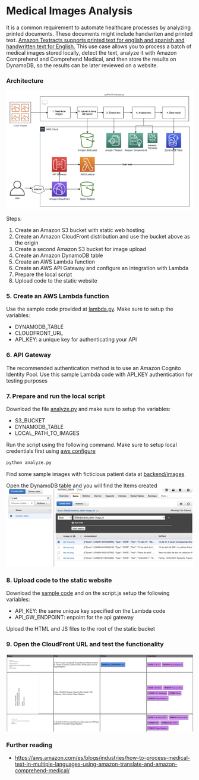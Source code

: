 # Medical Images Analysis
It is a common requirement to automate healthcare processes by analyzing printed documents. These documents might include handwriten and printed text. [Amazon Textracts supports printed text for english and spanish and handwritten text for English.](https://aws.amazon.com/es/blogs/machine-learning/amazon-textract-recognizes-handwriting-and-adds-five-new-languages/)
This use case allows you to process a batch of medical images stored locally, detect the text, analyze it with Amazon Comprehend and Comprehend Medical, and then store the results on DynamoDB, so the results can be later reviewed on a website.

### Architecture
![architecture](architecture.png)

Steps: 
1. Create an Amazon S3 bucket with static web hosting
1. Create an Amazon CloudFront distribution and use the bucket above as the origin
1. Create a second Amazon S3 bucket for image upload
1. Create an Amazon DynamoDB table 
1. Create an AWS Lambda function
1. Create an AWS API Gateway and configure an integration with Lambda
1. Prepare the local script
1. Upload code to the static website

### 5. Create an AWS Lambda function
Use the sample code provided at [lambda.py](backend/lambda.py). Make sure to setup the variables:
* DYNAMODB_TABLE
* CLOUDFRONT_URL
* API_KEY: a unique key for authenticating your API

### 6. API Gateway
The recommended authentication method is to use an Amazon Cognito Identity Pool. Use this sample Lambda code with API_KEY authentication for testing purposes

### 7. Prepare and run the local script
Download the file [analyze.py](backend/analyze.py) and make sure to setup the variables:
* S3_BUCKET
* DYNAMODB_TABLE
* LOCAL_PATH_TO_IMAGES

Run the script using the following command. Make sure to setup local credentials first using [aws configure](https://boto3.amazonaws.com/v1/documentation/api/latest/guide/credentials.html)
```python
python analyze.py
```

Find some sample images with ficticious patient data at [backend/images](backend/images)

Open the DynamoDB table and you will find the Items created
![alt](img/dynamodb.png)

### 8. Upload code to the static website
Download the [sample code](static/) and on the script.js setup the following variables:
* API_KEY: the same unique key specified on the Lambda code
* API_GW_ENDPOINT: enpoint for the api gateway

Upload the HTML and JS files to the root of the static bucket

### 9. Open the CloudFront URL and test the functionality
![alt](img/cloudfront.png)

### Further reading
* https://aws.amazon.com/es/blogs/industries/how-to-process-medical-text-in-multiple-languages-using-amazon-translate-and-amazon-comprehend-medical/